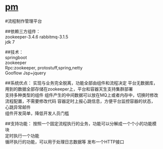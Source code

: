 # [pm](https://github.com/cminirice/pm)

#流程制作管理平台    

##依赖三方组件：	
    zookeeper-3.4.6	
    rabbitmq-3.1.5	
    jdk 7
	
##技术：	
    springboot	
    zookeeper	
    Rpc:zookeeper, protostuff,spring,netty	
    Gooflow	
    Jsp+jquery	

	
##系统优点：	
    实现与业务完全脱离，功能全部由组件和流程决定
    平台无数据库，用到的数据全部存储在zookeeper上，平台和容器天生支持集群部署	
    支持多种类型的组件
    组件产生的中间数据可以放在MQ上或者内存中，切换时修改流程配置，不需要修改代码
    容器定时上报心跳信息，方便平台监控容器的状态，心跳异常邮件	
    组件开发简单，降低开发人员门槛	


##支持功能：	
    按照一个固定流程执行的业务，功能可以分解成一个个小的功能模块		
    定时执行一个功能	
    循环执行的功能，可以用于处理日志数据等	
    发布一个HTTP接口
